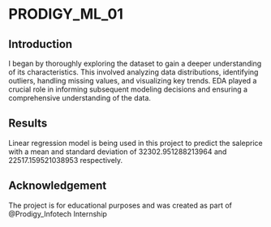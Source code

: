 # PRODIGY_ML_01
## Introduction

I began by thoroughly exploring the dataset to gain a deeper understanding of its characteristics. This involved analyzing data distributions, identifying outliers, handling missing values, and visualizing key trends. EDA played a crucial role in informing subsequent modeling decisions and ensuring a comprehensive understanding of the data.

## Results
Linear regression model is being used in this project to predict the saleprice with a mean and standard deviation of 32302.951288213964 and 22517.159521038953 respectively.

## Acknowledgement

The project is for educational purposes and was created as part of @Prodigy_Infotech Internship

